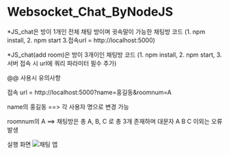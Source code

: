 # Websocket_Chat_ByNodeJS

*JS_chat은 방이 1개인 전체 채팅 방이며 귓속말이 가능한 채팅방 코드 (1. npm install, 2. npm start 3.접속url = http://localhost:5000)

*JS_chat(add room)은 방이 3개이인 채팅방 코드 (1. npm install, 2. npm start, 3.서버 접속 시 url에 쿼리 파라미터 필수 추가)

@@ 사용시 유의사항

접속 url = http://localhost:5000?name=홍길동&roomnum=A

name의 홍길동 ==> 각 사용자 명으로 변경 가능

roomnum의 A ==> 채팅방은 총 A, B, C 로 총 3개 존재하며 대문자 A B C 이외는 오류발생


실행 화면
![채팅 앱](https://user-images.githubusercontent.com/81874493/139880023-01c974b3-75e7-4b4f-9852-548bd36052cb.gif)
